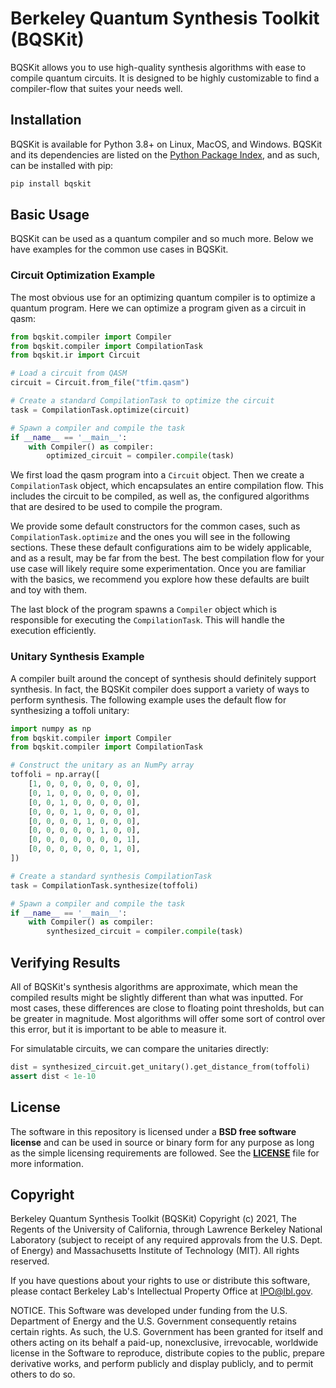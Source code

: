 # Berkeley Quantum Synthesis Toolkit (BQSKit)

BQSKit allows you to use high-quality synthesis algorithms with ease to
compile quantum circuits. It is designed to be highly customizable to find
a compiler-flow that suites your needs well.

## Installation

BQSKit is available for Python 3.8+ on Linux, MacOS, and Windows. BQSKit
and its dependencies are listed on the [Python Package Index](https://pypi.org),
and as such, can be installed with pip:

```sh
pip install bqskit
```

## Basic Usage

BQSKit can be used as a quantum compiler and so much more. Below we have
examples for the common use cases in BQSKit.

### Circuit Optimization Example

The most obvious use for an optimizing quantum compiler is to optimize
a quantum program. Here we can optimize a program given as a circuit in
qasm:

```python
from bqskit.compiler import Compiler
from bqskit.compiler import CompilationTask
from bqskit.ir import Circuit

# Load a circuit from QASM
circuit = Circuit.from_file("tfim.qasm")

# Create a standard CompilationTask to optimize the circuit
task = CompilationTask.optimize(circuit)

# Spawn a compiler and compile the task
if __name__ == '__main__':
    with Compiler() as compiler:
        optimized_circuit = compiler.compile(task)
```

We first load the qasm program into a `Circuit` object. Then we create
a `CompilationTask` object, which encapsulates an entire compilation flow.
This includes the circuit to be compiled, as well as, the configured
algorithms that are desired to be used to compile the program.

We provide some default constructors for the common cases, such as
`CompilationTask.optimize` and the ones you will see in the following
sections. These these default configurations aim to be widely applicable,
and as a result, may be far from the best. The best compilation
flow for your use case will likely require some experimentation. Once you are
familiar with the basics, we recommend you explore how these defaults are
built and toy with them.

The last block of the program spawns a `Compiler` object which is responsible
for executing the `CompilationTask`. This will handle the execution efficiently.

### Unitary Synthesis Example

A compiler built around the concept of synthesis should definitely
support synthesis. In fact, the BQSKit compiler does support a variety
of ways to perform synthesis. The following example uses the default
flow for synthesizing a toffoli unitary:

```python
import numpy as np
from bqskit.compiler import Compiler
from bqskit.compiler import CompilationTask

# Construct the unitary as an NumPy array
toffoli = np.array([
    [1, 0, 0, 0, 0, 0, 0, 0],
    [0, 1, 0, 0, 0, 0, 0, 0],
    [0, 0, 1, 0, 0, 0, 0, 0],
    [0, 0, 0, 1, 0, 0, 0, 0],
    [0, 0, 0, 0, 1, 0, 0, 0],
    [0, 0, 0, 0, 0, 1, 0, 0],
    [0, 0, 0, 0, 0, 0, 0, 1],
    [0, 0, 0, 0, 0, 0, 1, 0],
])

# Create a standard synthesis CompilationTask
task = CompilationTask.synthesize(toffoli)

# Spawn a compiler and compile the task
if __name__ == '__main__':
    with Compiler() as compiler:
        synthesized_circuit = compiler.compile(task)
```

## Verifying Results

All of BQSKit's synthesis algorithms are approximate, which mean the
compiled results might be slightly different than what was inputted.
For most cases, these differences are close to floating point thresholds,
but can be greater in magnitude. Most algorithms will offer some sort
of control over this error, but it is important to be able to measure it.

For simulatable circuits, we can compare the unitaries directly:

```python
dist = synthesized_circuit.get_unitary().get_distance_from(toffoli)
assert dist < 1e-10
```

## License

The software in this repository is licensed under a **BSD free software license**
and can be used in source or binary form for any purpose as long as the simple
licensing requirements are followed. See the
**[LICENSE](https://github.com/BQSKit/bqskit/blob/master/LICENSE)** file
for more information.

## Copyright

Berkeley Quantum Synthesis Toolkit (BQSKit) Copyright (c) 2021,
The Regents of the University of California, through Lawrence
Berkeley National Laboratory (subject to receipt of any required
approvals from the U.S. Dept. of Energy) and Massachusetts
Institute of Technology (MIT).  All rights reserved.

If you have questions about your rights to use or distribute this software,
please contact Berkeley Lab's Intellectual Property Office at
IPO@lbl.gov.

NOTICE.  This Software was developed under funding from the U.S. Department
of Energy and the U.S. Government consequently retains certain rights.  As
such, the U.S. Government has been granted for itself and others acting on
its behalf a paid-up, nonexclusive, irrevocable, worldwide license in the
Software to reproduce, distribute copies to the public, prepare derivative
works, and perform publicly and display publicly, and to permit others to do so.

